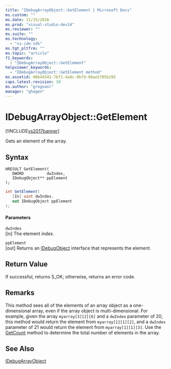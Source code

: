 ```yaml
---
title: "IDebugArrayObject::GetElement | Microsoft Docs"
ms.custom: ""
ms.date: 11/15/2016
ms.prod: "visual-studio-dev14"
ms.reviewer: ""
ms.suite: ""
ms.technology: 
  - "vs-ide-sdk"
ms.tgt_pltfrm: ""
ms.topic: "article"
f1_keywords: 
  - "IDebugArrayObject::GetElement"
helpviewer_keywords: 
  - "IDebugArrayObject::GetElement method"
ms.assetid: 08b44341-7bf1-4a8c-8b79-98ae5785b195
caps.latest.revision: 10
ms.author: "gregvanl"
manager: "ghogen"
---
```

# IDebugArrayObject::GetElement
[!INCLUDE[vs2017banner](../../../includes/vs2017banner.md)]

Gets an element of the array.  
  
## Syntax  
  
```cpp#  
HRESULT GetElement(   
   DWORD          dwIndex,  
   IDebugObject** ppElement  
);  
```  
  
```csharp  
int GetElement(  
   [In] uint dwIndex,   
   out IDebugObject ppElement  
);  
```  
  
#### Parameters  
 `dwIndex`  
 [in] The element index.  
  
 `ppElement`  
 [out] Returns an [IDebugObject](../../../extensibility/debugger/reference/idebugobject.md) interface that represents the element.  
  
## Return Value  
 If successful, returns S_OK; otherwise, returns an error code.  
  
## Remarks  
 This method sees all of the elements of an array object as a one-dimensional array, even if the array object is multi-dimensional. For example, given the array `myarray[3][2][6]` and a `dwIndex` parameter of 20, this method would return the element from `myarray[1][1][2]`, and a `dwIndex` parameter of 21 would return the element from `myarray[1][1][3]`. Use the [GetCount](../../../extensibility/debugger/reference/idebugarrayobject-getcount.md) method to determine the total number of elements in the array.  
  
## See Also  
 [IDebugArrayObject](../../../extensibility/debugger/reference/idebugarrayobject.md)

